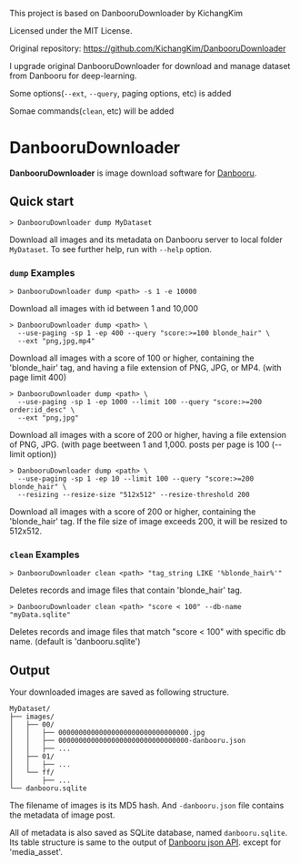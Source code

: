 This project is based on DanbooruDownloader by KichangKim

Licensed under the MIT License.

Original repository: https://github.com/KichangKim/DanbooruDownloader

I upgrade original DanbooruDownloader for download and manage dataset from Danbooru for deep-learning.

Some options(`--ext`, `--query`, paging options, etc) is added

Somae commands(`clean`, etc) will be added

# DanbooruDownloader
**DanbooruDownloader** is image download software for [Danbooru](https://danbooru.donmai.us/).

## Quick start
```
> DanbooruDownloader dump MyDataset
```
Download all images and its metadata on Danbooru server to local folder `MyDataset`. To see further help, run with `--help` option.

### `dump` Examples

```
> DanbooruDownloader dump <path> -s 1 -e 10000
```
Download all images with id between 1 and 10,000

```
> DanbooruDownloader dump <path> \
  --use-paging -sp 1 -ep 400 --query "score:>=100 blonde_hair" \
  --ext "png,jpg,mp4"
```
Download all images with a score of 100 or higher, containing the 'blonde_hair' tag, and having a file extension of PNG, JPG, or MP4. (with page limit 400)

```
> DanbooruDownloader dump <path> \
  --use-paging -sp 1 -ep 1000 --limit 100 --query "score:>=200 order:id_desc" \
  --ext "png,jpg"
```

Download all images with a score of 200 or higher, having a file extension of PNG, JPG. (with page beetween 1 and 1,000. posts per page is 100 (--limit option))

```
> DanbooruDownloader dump <path> \
  --use-paging -sp 1 -ep 10 --limit 100 --query "score:>=200 blonde_hair" \
  --resizing --resize-size "512x512" --resize-threshold 200
```

Download all images with a score of 200 or higher, containing the 'blonde_hair' tag. If the file size of image exceeds 200, it will be resized to 512x512. 

### `clean` Examples

```
> DanbooruDownloader clean <path> "tag_string LIKE '%blonde_hair%'"
```

Deletes records and image files that contain 'blonde_hair' tag. 

```
> DanbooruDownloader clean <path> "score < 100" --db-name "myData.sqlite"
```

Deletes records and image files that match "score < 100" with specific db name. (default is 'danbooru.sqlite')

## Output
Your downloaded images are saved as following structure.
```
MyDataset/
├── images/
│   ├── 00/
│   │   ├── 00000000000000000000000000000000.jpg
│   │   ├── 00000000000000000000000000000000-danbooru.json
│   │   ├── ...
│   ├── 01/
│   │   ├── ...
│   └── ff/
│       ├── ...
└── danbooru.sqlite
```
The filename of images is its MD5 hash. And `-danbooru.json` file contains the metadata of image post.

All of metadata is also saved as SQLite database, named `danbooru.sqlite`. Its table structure is same to the output of [Danbooru json API](https://danbooru.donmai.us/wiki_pages/help:api). 
except for 'media_asset'.
